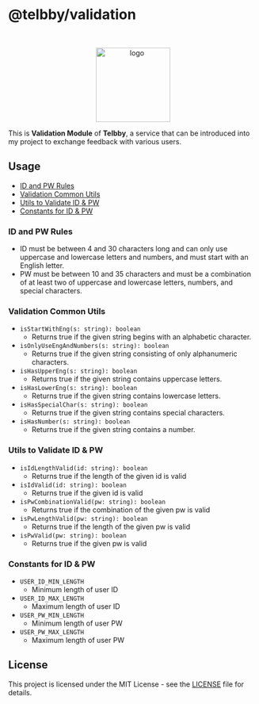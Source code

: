# @telbby/validation

<br />
<p align="center">
  <img src="https://user-images.githubusercontent.com/22045163/141472494-00de9d64-1f05-4b1c-bb29-3f688368136c.png" alt="logo" width="150px" />
</p>

This is **Validation Module** of **Telbby**, a service that can be introduced into my project to exchange feedback with various users.

## Usage

- [ID and PW Rules](#id-and-pw-rules)
- [Validation Common Utils](#validation-common-utils)
- [Utils to Validate ID & PW](#utils-to-validate-id--pw)
- [Constants for ID & PW](#constants-for-id--pw)

### ID and PW Rules

- ID must be between 4 and 30 characters long and can only use uppercase and lowercase letters and numbers, and must start with an English letter.
- PW must be between 10 and 35 characters and must be a combination of at least two of uppercase and lowercase letters, numbers, and special characters.

### Validation Common Utils

- `isStartWithEng(s: string): boolean`
  - Returns true if the given string begins with an alphabetic character.
- `isOnlyUseEngAndNumbers(s: string): boolean`
  - Returns true if the given string consisting of only alphanumeric characters.
- `isHasUpperEng(s: string): boolean`
  - Returns true if the given string contains uppercase letters.
- `isHasLowerEng(s: string): boolean`
  - Returns true if the given string contains lowercase letters.
- `isHasSpecialChar(s: string): boolean`
  - Returns true if the given string contains special characters.
- `isHasNumber(s: string): boolean`
  - Returns true if the given string contains a number.

### Utils to Validate ID & PW

- `isIdLengthValid(id: string): boolean`
  - Returns true if the length of the given id is valid
- `isIdValid(id: string): boolean`
  - Returns true if the given id is valid
- `isPwCombinationValid(pw: string): boolean`
  - Returns true if the combination of the given pw is valid
- `isPwLengthValid(pw: string): boolean`
  - Returns true if the length of the given pw is valid
- `isPwValid(pw: string): boolean`
  - Returns true if the given pw is valid

### Constants for ID & PW

- `USER_ID_MIN_LENGTH`
  - Minimum length of user ID
- `USER_ID_MAX_LENGTH`
  - Maximum length of user ID
- `USER_PW_MIN_LENGTH`
  - Minimum length of user PW
- `USER_PW_MAX_LENGTH`
  - Maximum length of user PW

## License

This project is licensed under the MIT License - see the [LICENSE](./LICENSE) file for details.
